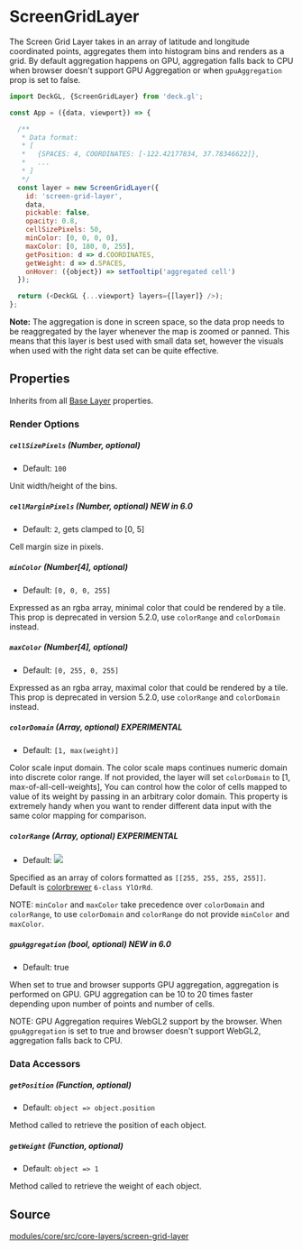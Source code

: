 <!-- INJECT:"ScreenGridLayerDemo" -->

# ScreenGridLayer

The Screen Grid Layer takes in an array of latitude and longitude
coordinated points, aggregates them into histogram bins and
renders as a grid. By default aggregation happens on GPU, aggregation falls back to CPU when browser doesn't support GPU Aggregation or when `gpuAggregation` prop is set to false.

```js
import DeckGL, {ScreenGridLayer} from 'deck.gl';

const App = ({data, viewport}) => {

  /**
   * Data format:
   * [
   *   {SPACES: 4, COORDINATES: [-122.42177834, 37.78346622]},
   *   ...
   * ]
   */
  const layer = new ScreenGridLayer({
    id: 'screen-grid-layer',
    data,
    pickable: false,
    opacity: 0.8,
    cellSizePixels: 50,
    minColor: [0, 0, 0, 0],
    maxColor: [0, 180, 0, 255],
    getPosition: d => d.COORDINATES,
    getWeight: d => d.SPACES,
    onHover: ({object}) => setTooltip('aggregated cell')
  });

  return (<DeckGL {...viewport} layers={[layer]} />);
};
```

**Note:** The aggregation is done in screen space, so the data prop
needs to be reaggregated by the layer whenever the map is zoomed or panned.
This means that this layer is best used with small data set, however the
visuals when used with the right data set can be quite effective.

## Properties

Inherits from all [Base Layer](/docs/api-reference/layer.md) properties.

### Render Options

##### `cellSizePixels` (Number, optional)

* Default: `100`

Unit width/height of the bins.

##### `cellMarginPixels` (Number, optional) **NEW in 6.0**

* Default: `2`, gets clamped to [0, 5]

Cell margin size in pixels.

##### `minColor` (Number[4], optional)

* Default: `[0, 0, 0, 255]`

Expressed as an rgba array, minimal color that could be rendered by a tile. This prop is deprecated in version 5.2.0, use `colorRange` and `colorDomain` instead.

##### `maxColor` (Number[4], optional)

* Default: `[0, 255, 0, 255]`

Expressed as an rgba array, maximal color that could be rendered by a tile.  This prop is deprecated in version 5.2.0, use `colorRange` and `colorDomain` instead.

##### `colorDomain` (Array, optional) **EXPERIMENTAL**

* Default: `[1, max(weight)]`

Color scale input domain. The color scale maps continues numeric domain into
discrete color range. If not provided, the layer will set `colorDomain` to [1, max-of-all-cell-weights], You can control how the color of cells mapped
to value of its weight by passing in an arbitrary color domain. This property is extremely handy when you want to render different data input with the same color mapping for comparison.

##### `colorRange` (Array, optional) **EXPERIMENTAL**

* Default: <img src="/website/src/static/images/colorbrewer_YlOrRd_6.png"/></a>

Specified as an array of colors formatted as `[[255, 255, 255, 255]]`. Default is
[colorbrewer](http://colorbrewer2.org/#type=sequential&scheme=YlOrRd&n=6) `6-class YlOrRd`.

NOTE: `minColor` and `maxColor` take precedence over `colorDomain` and `colorRange`, to use `colorDomain` and `colorRange` do not provide `minColor` and `maxColor`.

##### `gpuAggregation` (bool, optional) **NEW in 6.0**

* Default: true

When set to true and browser supports GPU aggregation, aggregation is performed on GPU. GPU aggregation can be 10 to 20 times faster depending upon number of points and number of cells.

NOTE: GPU Aggregation requires WebGL2 support by the browser. When `gpuAggregation` is set to true and browser doesn't support WebGL2, aggregation falls back to CPU.

### Data Accessors

##### `getPosition` (Function, optional)

* Default: `object => object.position`

Method called to retrieve the position of each object.

##### `getWeight` (Function, optional)

* Default: `object => 1`

Method called to retrieve the weight of each object.

## Source

[modules/core/src/core-layers/screen-grid-layer](https://github.com/uber/deck.gl/tree/5.2-release/modules/core/src/core-layers/screen-grid-layer)
